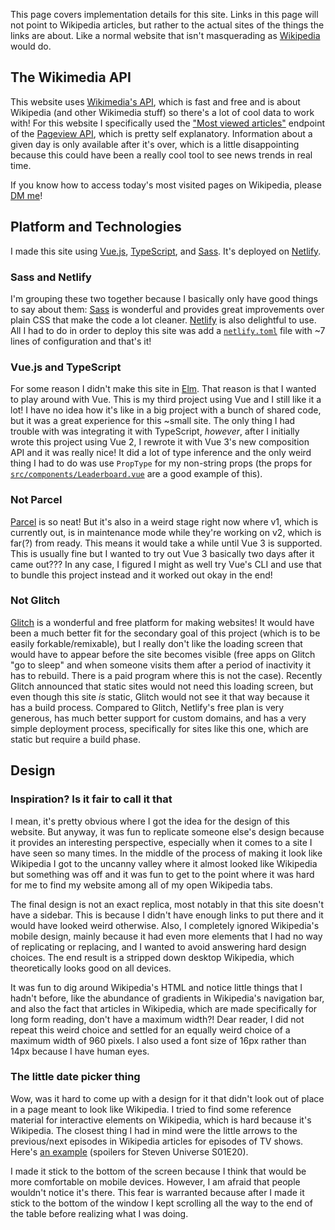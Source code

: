 <!-- markdownlint-disable MD041 -->

This page covers implementation details for this site. Links in this page will
not point to Wikipedia articles, but rather to the actual sites of the things
the links are about. Like a normal website that isn't masquerading as
[Wikipedia] would do.

## The Wikimedia API

This website uses [Wikimedia's API][wikimedia-api], which is fast and free and
is about Wikipedia (and other Wikimedia stuff) so there's a lot of cool data to
work with! For this website I specifically used the ["Most viewed
articles"][most-viewed] endpoint of the [Pageview API][pageview-api], which is
pretty self explanatory. Information about a given day is only available after
it's over, which is a little disappointing because this could have been a really
cool tool to see news trends in real time.

If you know how to access today's most visited pages on Wikipedia, please [DM
me][twitter]!

## Platform and Technologies

I made this site using [Vue.js], [TypeScript], and [Sass]. It's deployed on
[Netlify].

### Sass and Netlify

I'm grouping these two together because I basically only have good things to say
about them: [Sass] is wonderful and provides great improvements over plain CSS
that make the code a lot cleaner. [Netlify] is also delightful to use. All I had
to do in order to deploy this site was add a [`netlify.toml`][netlify.toml] file
with ~7 lines of configuration and that's it!

### Vue.js and TypeScript

For some reason I didn't make this site in [Elm]. That reason is that I wanted
to play around with Vue. This is my third project using Vue and I still like it
a lot! I have no idea how it's like in a big project with a bunch of shared
code, but it was a great experience for this ~small site. The only thing I had
trouble with was integrating it with TypeScript, _however_, after I initially
wrote this project using Vue 2, I rewrote it with Vue 3's new composition API
and it was really nice! It did a lot of type inference and the only weird thing
I had to do was use `PropType` for my non-string props (the props for
[`src/components/Leaderboard.vue`][leaderboard.vue] are a good example of this).

### Not Parcel

[Parcel] is so neat! But it's also in a weird stage right now where v1, which is
currently out, is in maintenance mode while they're working on v2, which is
far(?) from ready. This means it would take a while until Vue 3 is supported.
This is usually fine but I wanted to try out Vue 3 basically two days after it
came out??? In any case, I figured I might as well try Vue's CLI and use that to
bundle this project instead and it worked out okay in the end!

### Not Glitch

[Glitch] is a wonderful and free platform for making websites! It would have
been a much better fit for the secondary goal of this project (which is to be
easily forkable/remixable), but I really don't like the loading screen that
would have to appear before the site becomes visible (free apps on Glitch "go to
sleep" and when someone visits them after a period of inactivity it has to
rebuild. There is a paid program where this is not the case). Recently Glitch
announced that static sites would not need this loading screen, but even though
this site _is_ static, Glitch would not see it that way because it has a build
process. Compared to Glitch, Netlify's free plan is very generous, has much
better support for custom domains, and has a very simple deployment process,
specifically for sites like this one, which are static but require a build
phase.

## Design

### Inspiration? Is it fair to call it that

I mean, it's pretty obvious where I got the idea for the design of this website.
But anyway, it was fun to replicate someone else's design because it provides an
interesting perspective, especially when it comes to a site I have seen so many
times. In the middle of the process of making it look like Wikipedia I got to
the uncanny valley where it almost looked like Wikipedia but something was off
and it was fun to get to the point where it was hard for me to find my website
among all of my open Wikipedia tabs.

The final design is not an exact replica, most notably in that this site doesn't
have a sidebar. This is because I didn't have enough links to put there and it
would have looked weird otherwise. Also, I completely ignored Wikipedia's mobile
design, mainly because it had even more elements that I had no way of
replicating or replacing, and I wanted to avoid answering hard design choices.
The end result is a stripped down desktop Wikipedia, which theoretically looks
good on all devices.

It was fun to dig around Wikipedia's HTML and notice little things that I hadn't
before, like the abundance of gradients in Wikipedia's navigation bar, and also
the fact that articles in Wikipedia, which are made specifically for long form
reading, don't have a maximum width?! Dear reader, I did not repeat this weird
choice and settled for an equally weird choice of a maximum width of 960 pixels.
I also used a font size of 16px rather than 14px because I have human eyes.

### The little date picker thing

Wow, was it hard to come up with a design for it that didn't look out of place
in a page meant to look like Wikipedia. I tried to find some reference material
for interactive elements on Wikipedia, which is hard because it's Wikipedia. The
closest thing I had in mind were the little arrows to the previous/next episodes
in Wikipedia articles for episodes of TV shows. Here's [an
example][steven-universe-episode] (spoilers for Steven Universe S01E20).

I made it stick to the bottom of the screen because I think that would be more
comfortable on mobile devices. However, I am afraid that people wouldn't notice
it's there. This fear is warranted because after I made it stick to the bottom
of the window I kept scrolling all the way to the end of the table before
realizing what I was doing.

[wikipedia]: https://en.wikipedia.org/wiki/Wikipedia
[wikimedia-api]: https://www.mediawiki.org/wiki/API:Main_page
[most-viewed]:
  https://wikitech.wikimedia.org/wiki/Analytics/AQS/Pageviews#Most_viewed_articles
[pageview-api]: https://wikitech.wikimedia.org/wiki/Analytics/AQS/Pageviews
[parcel]: https://parceljs.org
[typescript]: https://www.typescriptlang.org
[sass]: https://sass-lang.com
[vue.js]: https://vuejs.org
[glitch]: https://glitch.com
[elm]: https://elm-lang.org
[netlify]: https://netlify.com
[webpack]: https://webpack.js.org
[babel]: https://babeljs.io
[vue-property-decorator]: https://github.com/kaorun343/vue-property-decorator
[steven-universe-episode]: https://en.wikipedia.org/wiki/Coach_Steven
[twitter]: https://twitter.com/danfishgold
[netlify.toml]:
  https://github.com/danfishgold/wikipedia-charts/blob/main/netlify.toml
[leaderboard.vue]:
  https://github.com/danfishgold/wikipedia-charts/blob/d4fe3f00ffbf7d419f27b428d4faae5740ed6bbe/src/components/Leaderboard.vue
